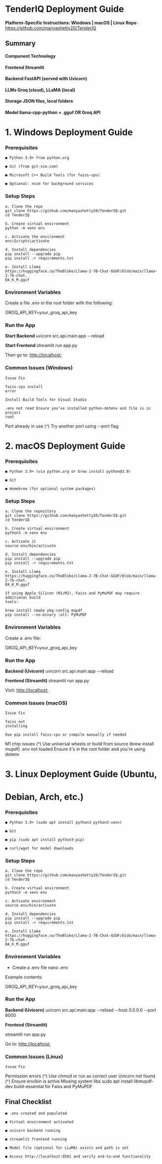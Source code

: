 # TenderIQ Deployment Guide

**Platform-Specific Instructions: Windows | macOS | Linux
Repo** : https://github.com/manyashetty20/TenderIQ

## Summary

#### Component Technology

#### Frontend Streamlit

#### Backend FastAPI (served with Uvicorn)

#### LLMs Groq (cloud), LLaMA (local)

#### Storage JSON files, local folders

#### Model llama-cpp-python + .gguf OR Groq API

# 1. Windows Deployment Guide

### Prerequisites

```
● Python 3.9+ from python.org
```
```
● Git (from git-scm.com)
```
```
● Microsoft C++ Build Tools (for faiss-cpu)
```
```
● Optional: nssm for background services
```
### Setup Steps

```
a. Clone the repo
git clone https://github.com/manyashetty20/TenderIQ.git
cd TenderIQ
```

```
b. Create virtual environment
python -m venv env
```
```
c. Activate the environment
env\Scripts\activate
```
```
d. Install dependencies
pip install --upgrade pip
pip install -r requirements.txt
```
```
e. Install Llama
https://huggingface.co/TheBloke/Llama-2-7B-Chat-GGUF/blob/main/llama-2-7b-chat.
Q4_K_M.gguf
```
### Environment Variables

Create a file .env in the root folder with the following:

GROQ_API_KEY=your_groq_api_key

### Run the App

**Start Backend**
uvicorn src.api.main:app --reload

**Start Frontend**
streamlit run app.py

Then go to: [http://localhost:](http://localhost:)

### Common Issues (Windows)

```
Issue Fix
```
```
faiss-cpu install
error
```
```
Install Build Tools for Visual Studio
```
```
.env not read Ensure you’ve installed python-dotenv and file is in project
root
```
Port already in use (^) Try another port using --port flag


# 2. macOS Deployment Guide

### Prerequisites

```
● Python 3.9+ (via python.org or brew install python@3.9)
```
```
● Git
```
```
● Homebrew (for optional system packages)
```
### Setup Steps

```
a. Clone the repository
git clone https://github.com/manyashetty20/TenderIQ.git
cd TenderIQ
```
```
b. Create virtual environment
python3 -m venv env
```
```
c. Activate it
source env/bin/activate
```
```
d. Install dependencies
pip install --upgrade pip
pip install -r requirements.txt
```
```
e. Install Llama
https://huggingface.co/TheBloke/Llama-2-7B-Chat-GGUF/blob/main/llama-2-7b-chat.
Q4_K_M.gguf
```
```
If using Apple Silicon (M1/M2), Faiss and PyMuPDF may require additional build
tools:
```
```
brew install cmake pkg-config mupdf
pip install --no-binary :all: PyMuPDF
```
### Environment Variables

Create a .env file:

GROQ_API_KEY=your_groq_api_key


### Run the App

**Backend (Uvicorn)**
uvicorn src.api.main:app --reload

**Frontend (Streamlit)**
streamlit run app.py

Visit: [http://localhost:](http://localhost:)

### Common Issues (macOS)

```
Issue Fix
```
```
faiss not
installing
```
```
Use pip install faiss-cpu or compile manually if needed
```
M1 chip issues (^) Use universal wheels or build from source (brew install
mupdf)
.env not loaded Ensure it's in the root folder and you're using dotenv

# 3. Linux Deployment Guide (Ubuntu,

# Debian, Arch, etc.)

### Prerequisites

```
● Python 3.9+ (sudo apt install python3 python3-venv)
```
```
● Git
```
```
● pip (sudo apt install python3-pip)
```
```
● curl/wget for model downloads
```
### Setup Steps

```
a. Clone the repo
git clone https://github.com/manyashetty20/TenderIQ.git
cd TenderIQ
```

```
b. Create virtual environment
python3 -m venv env
```
```
c. Activate environment
source env/bin/activate
```
```
d. Install dependencies
pip install --upgrade pip
pip install -r requirements.txt
```
```
e. Install Llama
https://huggingface.co/TheBloke/Llama-2-7B-Chat-GGUF/blob/main/llama-2-7b-chat.
Q4_K_M.gguf
```
### Environment Variables

- Create a .env file
    nano .env

Example contents:

GROQ_API_KEY=your_groq_api_key

### Run the App

**Backend (Uvicorn)**
uvicorn src.api.main:app --reload --host 0.0.0.0 --port 8000

**Frontend (Streamlit)**

streamlit run app.py

Go to: [http://localhost:](http://localhost:)

### Common Issues (Linux)

```
Issue Fix
```
Permission errors (^) Use chmod or run as correct user
Uvicorn not found (^) Ensure env/bin is active
Missing system
libs
sudo apt install libmupdf-dev build-essential for
Faiss and PyMuPDF


## Final Checklist

```
● .env created and populated
```
```
● Virtual environment activated
```
```
● uvicorn backend running
```
```
● streamlit frontend running
```
```
● Model file (optional for LLaMA) exists and path is set
```
```
● Access http://localhost:8501 and verify end-to-end functionality
```

